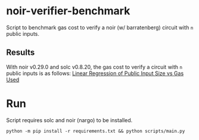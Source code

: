 # noir-verifier-benchmark
Script to benchmark gas cost to verify a noir (w/ barratenberg) circuit with `n` public inputs.

## Results 
With noir v0.29.0 and solc v0.8.20, the gas cost to verify a circuit with `n` public inputs is as follows:
[Linear Regression of Public Input Size vs Gas Used](regression.png)

# Run
Script requires solc and noir (nargo) to be installed. 
```
python -m pip install -r requirements.txt && python scripts/main.py
```
